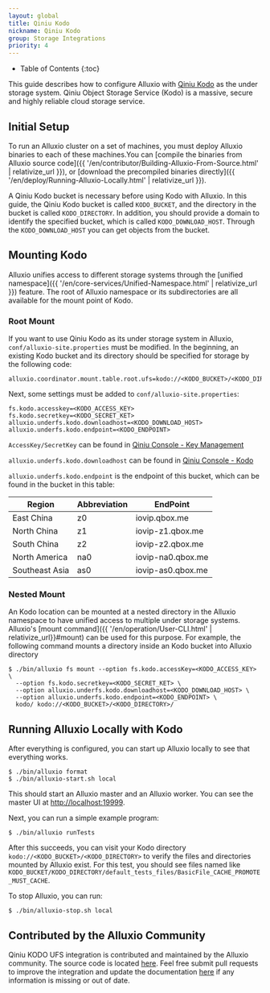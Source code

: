 ```yaml
---
layout: global
title: Qiniu Kodo
nickname: Qiniu Kodo
group: Storage Integrations
priority: 4
---
```


* Table of Contents
{:toc}

This guide describes how to configure Alluxio with
[Qiniu Kodo](https://www.qiniu.com/products/kodo) as the under storage system. Qiniu Object Storage
Service (Kodo) is a massive, secure and highly reliable cloud storage service.

## Initial Setup

To run an Alluxio cluster on a set of machines, you must deploy Alluxio binaries to each of these
machines.You can
[compile the binaries from Alluxio source code]({{ '/en/contributor/Building-Alluxio-From-Source.html' | relativize_url }}),
or [download the precompiled binaries directly]({{ '/en/deploy/Running-Alluxio-Locally.html' | relativize_url }}).

A Qiniu Kodo bucket is necessary before using Kodo with Alluxio. In this guide, the Qiniu Kodo bucket
is called `KODO_BUCKET`, and the directory in the bucket is called `KODO_DIRECTORY`.
In addition, you should provide a domain to identify the specified bucket, which is called `KODO_DOWNLOAD_HOST`.
Through the `KODO_DOWNLOAD_HOST` you can get objects from the bucket.

## Mounting Kodo

Alluxio unifies access to different storage systems through the
[unified namespace]({{ '/en/core-services/Unified-Namespace.html' | relativize_url }}) feature.
The root of Alluxio namespace or its subdirectories are all available for the mount point of Kodo.

### Root Mount

If you want to use Qiniu Kodo as its under storage system in Alluxio, `conf/alluxio-site.properties` must be modified.
In the beginning, an existing Kodo bucket and its directory should be specified for storage by the following code:
```
alluxio.coordinator.mount.table.root.ufs=kodo://<KODO_BUCKET>/<KODO_DIRECTORY>/
```
Next, some settings must be added to `conf/alluxio-site.properties`:
```
fs.kodo.accesskey=<KODO_ACCESS_KEY>
fs.kodo.secretkey=<KODO_SECRET_KET>
alluxio.underfs.kodo.downloadhost=<KODO_DOWNLOAD_HOST>
alluxio.underfs.kodo.endpoint=<KODO_ENDPOINT>
```
`AccessKey/SecretKey` can be found in [Qiniu Console - Key Management](https://portal.qiniu.com/user/key)

`alluxio.underfs.kodo.downloadhost` can be found in [Qiniu Console - Kodo](https://portal.qiniu.com/bucket)

`alluxio.underfs.kodo.endpoint` is the endpoint of this bucket, which can be found in the bucket in this table:

| Region | Abbreviation| EndPoint |
| ------- | -------- | --------- |
|East China| z0|  iovip.qbox.me | 
|North China| z1| iovip-z1.qbox.me| 
|South China| z2| iovip-z2.qbox.me | 
|North America| na0| iovip-na0.qbox.me | 
|Southeast Asia| as0| iovip-as0.qbox.me |

### Nested Mount

An Kodo location can be mounted at a nested directory in the Alluxio namespace to have unified
access to multiple under storage systems. Alluxio's
[mount command]({{ '/en/operation/User-CLI.html' | relativize_url}}#mount) can be used for this purpose.
For example, the following command mounts a directory inside an Kodo bucket into Alluxio directory
```console 
$ ./bin/alluxio fs mount --option fs.kodo.accessKey=<KODO_ACCESS_KEY> \
  --option fs.kodo.secretkey=<KODO_SECRET_KET> \
  --option alluxio.underfs.kodo.downloadhost=<KODO_DOWNLOAD_HOST> \
  --option alluxio.underfs.kodo.endpoint=<KODO_ENDPOINT> \
  kodo/ kodo://<KODO_BUCKET>/<KODO_DIRECTORY>/
```
## Running Alluxio Locally with Kodo

After everything is configured, you can start up Alluxio locally to see that everything works.

```console
$ ./bin/alluxio format
$ ./bin/alluxio-start.sh local
```
This should start an Alluxio master and an Alluxio worker. You can see the master UI at
[http://localhost:19999](http://localhost:19999).

Next, you can run a simple example program:

```console
$ ./bin/alluxio runTests
```
After this succeeds, you can visit your Kodo directory `kodo://<KODO_BUCKET>/<KODO_DIRECTORY>` to verify the files
and directories mounted by Alluxio exist. For this test, you should see files named like
`KODO_BUCKET/KODO_DIRECTORY/default_tests_files/BasicFile_CACHE_PROMOTE_MUST_CACHE`.

To stop Alluxio, you can run:
```console
$ ./bin/alluxio-stop.sh local
```

## Contributed by the Alluxio Community

Qiniu KODO UFS integration is contributed and maintained by the Alluxio community.
The source code is located [here](https://github.com/Alluxio/alluxio/tree/master/underfs/kodo).
Feel free submit pull requests to improve the integration and update 
the documentation [here](https://github.com/Alluxio/alluxio/edit/master/docs/en/ufs/Qiniu-KODO.md) 
if any information is missing or out of date.
